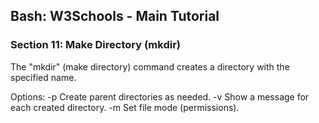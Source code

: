 
## Bash: W3Schools - Main Tutorial
### Section 11: Make Directory (mkdir)

The "mkdir" (make directory) command creates a directory with the specified name.

Options:
    -p                           Create parent directories as needed.
    -v                           Show a message for each created directory.
    -m                           Set file mode (permissions).
